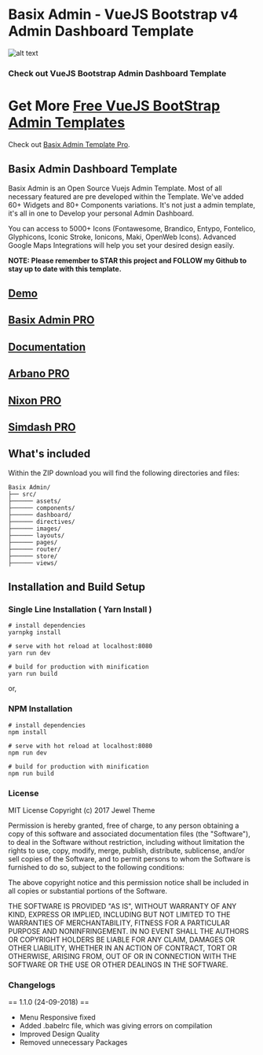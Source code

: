
# Basix Admin - VueJS Bootstrap v4 Admin Dashboard Template #

![alt text](https://vuejsadmin.com/wp-content/uploads/edd/2018/09/Basix-Vuejs-Admin-Template.jpg "Basix Admin - Vuejs Bootstrap Admin Dashboard Template")


### Check out VueJS Bootstrap Admin Dashboard Template ###

# Get More [Free VueJS BootStrap Admin Templates](https://vuejsadmin.com) #

Check out [Basix Admin Template Pro](https://vuejsadmin.com/product/basix-admin-pro/).

## Basix Admin Dashboard Template ##

Basix Admin is an Open Source Vuejs Admin Template. Most of all necessary featured are pre developed within the Template. We've added 60+ Widgets and 80+ Components variations. It's not just a admin template, it's all in one to Develop your personal Admin Dashboard.

You can access to 5000+ Icons (Fontawesome, Brandico, Entypo, Fontelico, Glyphicons, Iconic Stroke, Ionicons, Maki, OpenWeb Icons). Advanced Google Maps Integrations will help you set your desired design easily.

**NOTE: Please remember to STAR this project and FOLLOW my Github to stay up to date with this template.**

## [Demo](https://demos.vuejsadmin.com/basix/) ##
## [Basix Admin PRO](https://vuejsadmin.com/product/basix-admin-pro/) ##
## [Documentation](https://docs.vuejsadmin.com/basix-admin) ##
## [Arbano PRO](https://vuejsadmin.com/product/arbano-vuejs-admin-pro/) ##
## [Nixon PRO](https://vuejsadmin.com/product/nixon-pro/) ##
## [Simdash PRO](https://vuejsadmin.com/product/simdash-pro/) ##


## What's included ##

Within the ZIP download you will find the following directories and files:
```
Basix Admin/
├── src/
├────── assets/
├────── components/
├────── dashboard/
├────── directives/
├────── images/
├────── layouts/
├────── pages/
├────── router/
├────── store/
├────── views/
```


## Installation and Build Setup
### Single Line Installation ( Yarn Install )
``` 
# install dependencies
yarnpkg install

# serve with hot reload at localhost:8080
yarn run dev

# build for production with minification
yarn run build

```
or,

### NPM Installation
``` 
# install dependencies
npm install

# serve with hot reload at localhost:8080
npm run dev

# build for production with minification
npm run build
```

### License ###

MIT License
Copyright (c) 2017 Jewel Theme

Permission is hereby granted, free of charge, to any person obtaining a copy
of this software and associated documentation files (the "Software"), to deal
in the Software without restriction, including without limitation the rights
to use, copy, modify, merge, publish, distribute, sublicense, and/or sell
copies of the Software, and to permit persons to whom the Software is
furnished to do so, subject to the following conditions:

The above copyright notice and this permission notice shall be included in all
copies or substantial portions of the Software.

THE SOFTWARE IS PROVIDED "AS IS", WITHOUT WARRANTY OF ANY KIND, EXPRESS OR
IMPLIED, INCLUDING BUT NOT LIMITED TO THE WARRANTIES OF MERCHANTABILITY,
FITNESS FOR A PARTICULAR PURPOSE AND NONINFRINGEMENT. IN NO EVENT SHALL THE
AUTHORS OR COPYRIGHT HOLDERS BE LIABLE FOR ANY CLAIM, DAMAGES OR OTHER
LIABILITY, WHETHER IN AN ACTION OF CONTRACT, TORT OR OTHERWISE, ARISING FROM,
OUT OF OR IN CONNECTION WITH THE SOFTWARE OR THE USE OR OTHER DEALINGS IN THE
SOFTWARE.


### Changelogs ###
 == 1.1.0 (24-09-2018) ==
 - Menu Responsive fixed
 - Added .babelrc file, which was giving errors on compilation
 - Improved Design Quality
 - Removed unnecessary Packages
